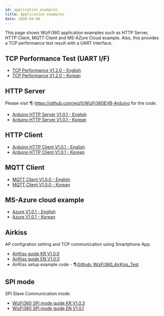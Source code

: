 ```yaml
---
id: application_examples
title: Application examples
date: 2020-04-08
---
```


This page shows WizFi360 application examples such as HTTP Server, HTTP
Client, MQTT Client and MS-AZure Cloud example. Also, this provides a
TCP performance test result with a UART interface.

## TCP Performance Test (UART I/F)

* <a href="/img/products/wizfi360/wizfi360ds/wizfi360tp_v120e.pdf" target="_blank">TCP Performance V1.2.0 - English</a>
* <a href="/img/products/wizfi360/wizfi360ds/wizfi360tp_v120k.pdf" target="_blank">TCP Performance V1.2.0 - Korean</a>

## HTTP Server

Please visit 🌎 https://github.com/wizfi/WizFi360EVB-Arduino for the
code.

* <a href="/img/products/wizfi360/wizfi360ds/wizfi360_an_hs_v101e.pdf" target="_blank">Arduino HTTP Server V1.0.1 - English</a>
* <a href="/img/products/wizfi360/wizfi360ds/wizfi360_an_hs_v101k.pdf" target="_blank">Arduino HTTP Server V1.0.1 - Korean</a>

## HTTP Client

* <a href="/img/products/wizfi360/wizfi360ds/wizfi360_an_hc_v101e.pdf" target="_blank">Arduino HTTP Client V1.0.1 - English</a>
* <a href="/img/products/wizfi360/wizfi360ds/wizfi360_an_hc_v101k.pdf" target="_blank">Arduino HTTP Client V1.0.1 - Korean</a>

## MQTT Client

* <a href="/img/products/wizfi360/wizfi360ds/wizfi360_an_mqtt_e.pdf" target="_blank">MQTT Client V1.0.0 - English</a>
* <a href="/img/products/wizfi360/wizfi360ds/wizfi360_an_mqtt_k.pdf" target="_blank">MQTT Client V1.0.0 - Korean</a>

## MS-Azure cloud example

* <a href="/img/products/wizfi360/wizfi360app/wizfi360_an_azure_v101_e.pdf" target="_blank">Azure V1.0.1 - English</a>
* <a href="/img/products/wizfi360/wizfi360app/wizfi360_an_azure_v101_k.pdf" target="_blank">Azure V1.0.1 - Korean</a>

## Airkiss

AP configration setting and TCP communication using Smartphone App.

* <a href="/img/products/wizfi360/wizfi360ds/wizfi360_airkiss.pdf" target="_blank">AirKiss guide KR V1.0.0</a>
* <a href="/img/products/wizfi360/wizfi360ds/wizfi360_airkiss_en.pdf" target="_blank">AirKiss guide EN V1.0.0</a>
* AirKiss setup example code - 🌎[Github: WizFi360_AirKiss_Test](https://github.com/WIZnet-WizFi360/WizFi360_AirKiss_Test)

## SPI mode

SPI Slave Communication mode.

* <a href="/img/products/wizfi360/wizfi360app/wizfi360_an_spi_v103_k.pdf" target="_blank">WizFi360 SPI mode guide KR V1.0.3</a>
* <a href="/img/products/wizfi360/wizfi360app/wizfi360_an_spi_v101_e.pdf" target="_blank">WizFi360 SPI mode guide EN V1.0.1</a>
